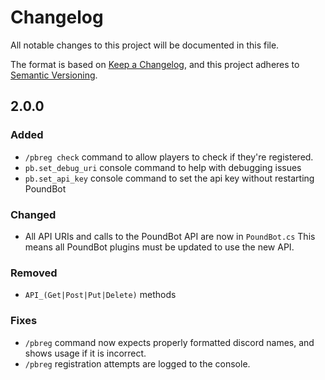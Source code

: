 ﻿# Changelog

All notable changes to this project will be documented in this file.

The format is based on [Keep a Changelog](https://keepachangelog.com/en/1.0.0/),
and this project adheres to [Semantic Versioning](https://semver.org/spec/v2.0.0.html).

## 2.0.0

### Added
- `/pbreg check` command to allow players to check if they're registered.
- `pb.set_debug_uri` console command to help with debugging issues
- `pb.set_api_key` console command to set the api key without restarting PoundBot

### Changed
- All API URIs and calls to the PoundBot API are now in `PoundBot.cs`
  This means all PoundBot plugins must be updated to use the new API.

### Removed
- `API_(Get|Post|Put|Delete)` methods

### Fixes
- `/pbreg` command now expects properly formatted discord names, and shows usage if it is incorrect.
- `/pbreg` registration attempts are logged to the console.
